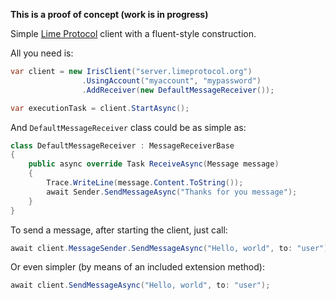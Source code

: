 **This is a proof of concept (work is in progress)**

Simple [Lime Protocol](http://github.com/takenet/lime-csharp/) client with a fluent-style construction.

All you need is:

```c#
var client = new IrisClient("server.limeprotocol.org")
                .UsingAccount("myaccount", "mypassword")
                .AddReceiver(new DefaultMessageReceiver());

var executionTask = client.StartAsync();
```
    
And `DefaultMessageReceiver` class could be as simple as:

```c#
class DefaultMessageReceiver : MessageReceiverBase
{
    public async override Task ReceiveAsync(Message message)
    {
        Trace.WriteLine(message.Content.ToString());
        await Sender.SendMessageAsync("Thanks for you message");
    }
}
```

To send a message, after starting the client, just call:

```c#
await client.MessageSender.SendMessageAsync("Hello, world", to: "user");
```

Or even simpler (by means of an included extension method):
```c#
await client.SendMessageAsync("Hello, world", to: "user");
```
